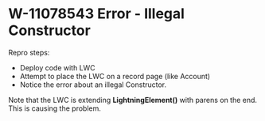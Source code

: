 # W-11078543 Error - Illegal Constructor
Repro steps:
- Deploy code with LWC
- Attempt to place the LWC on a record page (like Account)
- Notice the error about an illegal Constructor.

Note that the LWC is extending **LightningElement()** with parens on the end.  This is causing the problem.
